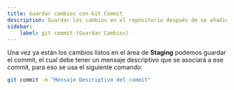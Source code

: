 ```yaml
---
title: Guardar cambios con Git Commit
description: Guardar los cambios en el repositorio después de se añadieron
sidebar:
    label: git commit (Guardar Cambios)
---
```


Una vez ya están los cambios listos en el área de **Staging** podemos guardar el commit, el cual debe tener un mensaje descriptivo que se asociará a ese commit, para eso se usa el siguiente comando:

```bash
git commit -m "Mensaje Descriptivo del commit"
```

